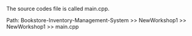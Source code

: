The source codes file is called main.cpp.

Path: Bookstore-Inventory-Management-System >> NewWorkshop1 >> NewWorkshop1 >> main.cpp
